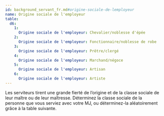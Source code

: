 ```yaml
---
id: background_servant_fr.md#origine-sociale-de-lemployeur
name: Origine sociale de l'employeur
table:
  d6:
    1:
      Origine sociale de l'employeur: Chevalier/noblesse d'épée
    2:
      Origine sociale de l'employeur: Fonctionnaire/noblesse de robe
    3:
      Origine sociale de l'employeur: Prêtre/clergé
    4:
      Origine sociale de l'employeur: Marchand/négoce
    5:
      Origine sociale de l'employeur: Artisan
    6:
      Origine sociale de l'employeur: Artiste
---
```


Les serviteurs tirent une grande fierté de l’origine et de la classe sociale de leur maître ou de leur maîtresse. Déterminez la classe sociale de la personne que vous serviez avec votre MJ, ou déterminez-la aléatoirement grâce à la table suivante.

